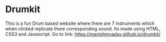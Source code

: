 # Drumkit
This is a fun Drum based website where there are 7 instruments which when clicked replicate there corresponding sound.
Its made using HTML, CSS3 and Javascript.
Go to link:
https://manishmyadav.github.io/drumkit/
